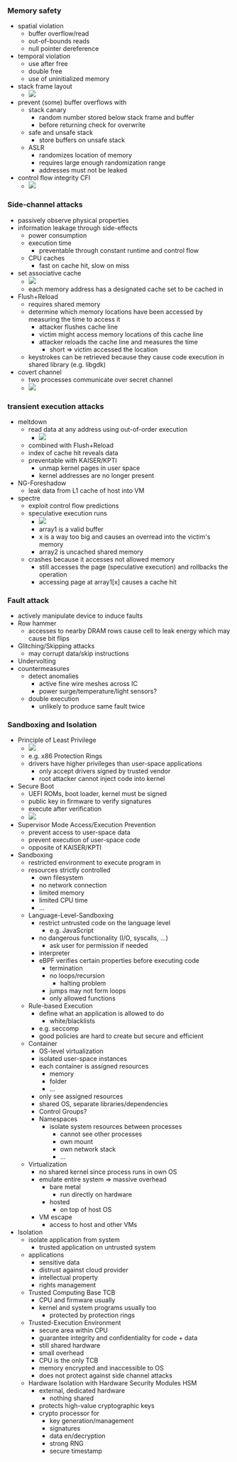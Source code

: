 ###  Memory safety
+ spatial violation
	+ buffer overflow/read
	+ out-of-bounds reads
	+ null pointer dereference
+ temporal violation
	+ use after free
	+ double free
	+ use of uninitialized memory
+ stack frame layout
	+ ![](Pasted%20image%2020240115174301.png)
+ prevent (some) buffer overflows with
	+ stack canary
		+ random number stored below stack frame and buffer
		+ before returning check for overwrite
	+ safe and unsafe stack
		+ store buffers on unsafe stack
	+ ASLR
		+ randomizes location of memory
		+ requires large enough randomization range
		+ addresses must not be leaked
+ control flow integrity CFI
	+ ![](Pasted%20image%2020240115175552.png)

### Side-channel attacks
+ passively observe physical properties
+ information leakage through side-effects
	+ power consumption
	+ execution time
		+ preventable through constant runtime and control flow 
	+ CPU caches
		+ fast on cache hit, slow on miss
+ set associative cache
	+ ![](Pasted%20image%2020240115180323.png)
	+ each memory address has a designated cache set to be cached in
+ Flush+Reload
	+ requires shared memory
	+ determine which memory locations have been accessed by measuring the time to access it
		+ attacker flushes cache line
		+ victim might access memory locations of this cache line
		+ attacker reloads the cache line and measures the time
			+ short => victim accessed the location
	+ keystrokes can be retrieved because they cause code execution in shared library (e.g. libgdk)
+ covert channel
	+ two processes communicate over secret channel
	+ ![](Pasted%20image%2020240115181739.png)

### transient execution attacks
+ meltdown
	+ read data at any address using out-of-order execution
		+ ![](Pasted%20image%2020240115182006.png)
	+ combined with Flush+Reload
	+ index of cache hit reveals data
	+ preventable with KAISER/KPTI
		+ unmap kernel pages in user space
		+ kernel addresses are no longer present
+ NG-Foreshadow
	+ leak data from L1 cache of host into VM
+ spectre
	+ exploit control flow predictions
	+ speculative execution runs
		+ ![](Pasted%20image%2020240115184502.png)
		+ array1 is a valid buffer
		+ x is a way too big and causes an overread into the victim's memory
		+ array2 is uncached shared memory
	+ crashes because it accesses not allowed memory
		+ still accesses the page (speculative execution) and rollbacks the operation
		+ accessing page at array1\[x\] causes a cache hit

### Fault attack
+ actively manipulate device to induce faults
+ Row hammer
	+ accesses to nearby DRAM rows cause  cell to leak energy which may cause bit flips
+ Glitching/Skipping attacks
	+ may corrupt data/skip instructions
+ Undervolting
+ countermeasures
	+ detect anomalies
		+ active fine wire meshes across IC
		+ power surge/temperature/light sensors?
	+ double execution
		+ unlikely to produce same fault twice

### Sandboxing and Isolation
+ Principle of Least Privilege
	+ ![](Pasted%20image%2020240116183746.png)
	+ e.g. x86 Protection Rings
	+ drivers have higher privileges than user-space applications
		+ only accept drivers signed by trusted vendor
		+ root attacker cannot inject code into kernel
+ Secure Boot
	+ UEFI ROMs, boot loader, kernel must be signed
	+ public key in firmware to verify signatures
	+ execute after verification
	+ ![](Pasted%20image%2020240116203021.png)
+ Supervisor Mode Access/Execution Prevention
	+ prevent access to user-space data
	+ prevent execution of user-space code
	+ opposite of KAISER/KPTI
+ Sandboxing
	+ restricted environment to execute program in
	+ resources strictly controlled
		+ own filesystem
		+ no network connection
		+ limited memory
		+ limited CPU time
		+ ...
	+ Language-Level-Sandboxing
		+ restrict untrusted code on the language level 
			+ e.g. JavaScript
		+ no dangerous functionality (I/O, syscalls, ...)
			+ ask user for permission if needed
		+ interpreter
		+ eBPF verifies certain properties before executing code
			+ termination
			+ no loops/recursion
				+ halting problem
			+ jumps may not form loops
			+ only allowed functions
	+ Rule-based Execution
		+ define what an application is allowed to do
			+ white/blacklists
		+ e.g. seccomp
		+ good policies are hard to create but secure and efficient
	+ Container
		+ OS-level virtualization
		+ isolated user-space instances
		+ each container is assigned resources
			+ memory
			+ folder
			+ ...
		+ only see assigned resources
		+ shared OS, separate libraries/dependencies
		+ Control Groups?
		+ Namespaces
			+ isolate system resources between processes
				+ cannot see other processes
				+ own mount
				+ own network stack
				+ ...
	+ Virtualization
		+ no shared kernel since process runs in own OS
		+ emulate entire system => massive overhead
			+ bare metal
				+ run directly on hardware
			+ hosted
				+ on top of host OS
		+ VM escape
			+ access to host and other VMs
+ Isolation
	+ isolate application from system
		+ trusted application on untrusted system
	+ applications
		+ sensitive data
		+ distrust against cloud provider
		+ intellectual property
		+ rights management 
	+ Trusted Computing Base TCB
		+ CPU and firmware usually
		+ kernel and system programs usually too
			+ protected by protection rings
	+ Trusted-Execution Environment
		+ secure area within CPU
		+ guarantee integrity and confidentiality for code + data
		+ still shared hardware
		+ small overhead
		+ CPU is the only TCB
		+ memory encrypted and inaccessible to OS
		+ does not protect against side channel attacks
	+ Hardware Isolation with Hardware Security Modules HSM
		+ external, dedicated hardware
			+ nothing shared
		+ protects high-value cryptographic keys
		+ crypto processor for
			+ key generation/management 
			+ signatures
			+ data en/decryption
			+ strong RNG
			+ secure timestamp
